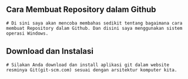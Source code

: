 ## Cara Membuat Repository dalam Github
	# Di sini saya akan mencoba membahas sedikit tentang bagaimana cara membuat Repository dalam Github. Dan disini saya menggunakan sistem operasi Windows.
## Download dan Instalasi
	# Silakan Anda download dan install aplikasi git dalam website resminya Git(git-scm.com) sesuai dengan arsitektur komputer kita.
	


